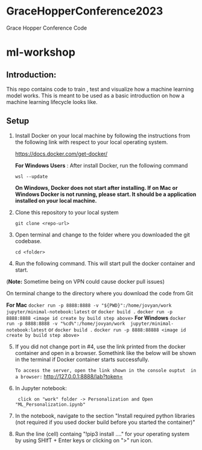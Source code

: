 # GraceHopperConference2023
Grace Hopper Conference Code 
# ml-workshop

## Introduction:

This repo contains code to train , test and visualize how a machine learning model works. This is meant to be used as a basic introduction on how a machine learning lifecycle looks like.

## Setup

1. Install Docker on your local machine by following the instructions from the following link with respect to your local operating system.

    https://docs.docker.com/get-docker/

    **For Windows Users** :  After install Docker,  run the following command
        
    `wsl --update`

    **On Windows, Docker does not start after installing.  If on Mac or Windows Docker is not running, please start.  It should be a application installed on your local machine.**

2. Clone this repository to your local system

    `git clone <repo-url>`
    

3. Open terminal and change to the folder where you downloaded the git codebase.

     `cd <folder>`

4. Run the following command.  This will start pull the docker container and start. 

(**Note:**  Sometime being on VPN could cause docker pull issues)

On terminal change to the directory where you download the code from Git

**For Mac** 
     `docker run -p 8888:8888 -v "${PWD}":/home/jovyan/work  jupyter/minimal-notebook:latest`
      or
      `docker build .`
      `docker run -p 8888:8888 <image id create by build step above>`
**For Windows**
    `docker run -p 8888:8888 -v "%cd%":/home/jovyan/work  jupyter/minimal-notebook:latest`
     or
      `docker build .`
      `docker run -p 8888:88888 <image id create by build step above>`

5. If you did not change port in #4, use the link printed from the docker container and open in a browser.   Somethink like the below will be shown in the terminal if Docker container starts successfully.

    `To access the server, open the link shown in the console ouptut  in a browser:`
        http://127.0.0.1:8888/lab?token=<your token>
 

6. In Jupyter notebook:

    ` click on "work" folder -> Personalization and Open "ML_Personalization.ipynb"`

7. In the notebook, navigate to the section "Install required python libraries (not required if you used docker build before you started the container)"

8. Run the line (cell) containg "!pip3 install ...." for your operating system by using SHIfT + Enter keys or clicking on ">" run icon.
